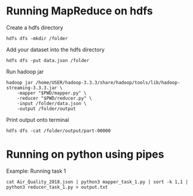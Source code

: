 # Running MapReduce on hdfs

Create a hdfs directory
```shell
hdfs dfs -mkdir /folder
```

Add your dataset into the hdfs directory
```shell
hdfs dfs -put data.json /folder
```

Run hadoop jar
```shell
hadoop jar /home/USER/hadoop-3.3.3/share/hadoop/tools/lib/hadoop-streaming-3.3.3.jar \
    -mapper "$PWD/mapper.py" \
    -reducer "$PWD/reducer.py" \
    -input /folder/data.json \
    -output /folder/output
```

Print output onto terminal
```shell
hdfs dfs -cat /folder/output/part-00000
```

# Running on python using pipes

Example: Running task 1
```shell
cat Air_Quality_2018.json | python3 mapper_task_1.py | sort -k 1,1 | python3 reducer_task_1.py > output.txt
```